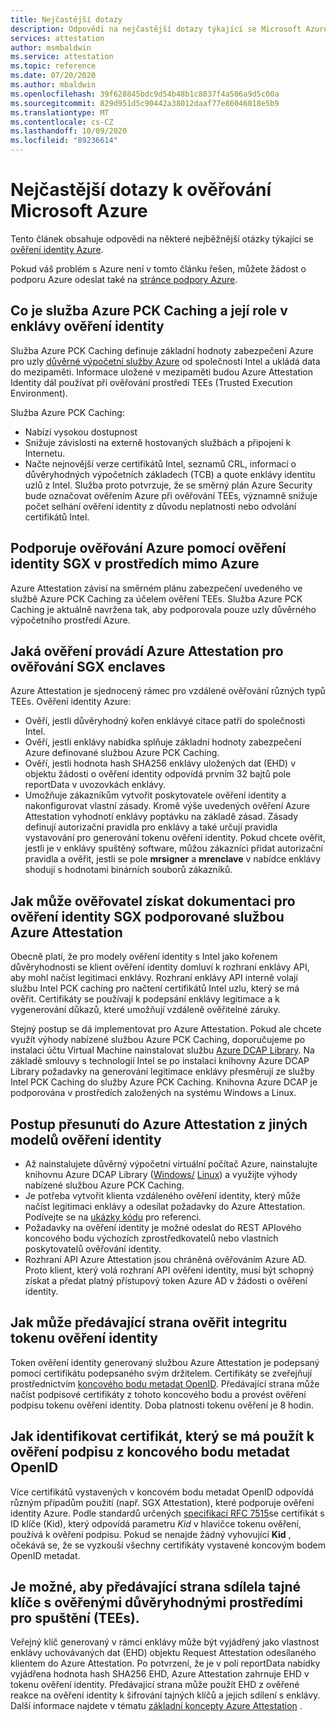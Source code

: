 ```yaml
---
title: Nejčastější dotazy
description: Odpovědi na nejčastější dotazy týkající se Microsoft Azure ověření identity
services: attestation
author: msmbaldwin
ms.service: attestation
ms.topic: reference
ms.date: 07/20/2020
ms.author: mbaldwin
ms.openlocfilehash: 39f628845bdc9d54b48b1c8037f4a506a9d5c00a
ms.sourcegitcommit: 829d951d5c90442a38012daaf77e86046018e5b9
ms.translationtype: MT
ms.contentlocale: cs-CZ
ms.lasthandoff: 10/09/2020
ms.locfileid: "89236614"
---
```

# <a name="frequently-asked-questions-for-microsoft-azure-attestation"></a>Nejčastější dotazy k ověřování Microsoft Azure

Tento článek obsahuje odpovědi na některé nejběžnější otázky týkající se [ověření identity Azure](overview.md).

Pokud váš problém s Azure není v tomto článku řešen, můžete žádost o podporu Azure odeslat také na [stránce podpory Azure](https://azure.microsoft.com/support/options/).

## <a name="what-is-azure-pck-caching-service-and-its-role-in-enclave-attestation"></a>Co je služba Azure PCK Caching a její role v enklávy ověření identity

Služba Azure PCK Caching definuje základní hodnoty zabezpečení Azure pro uzly [důvěrné výpočetní služby Azure](../confidential-computing/overview.md) od společnosti Intel a ukládá data do mezipaměti. Informace uložené v mezipaměti budou Azure Attestation Identity dál používat při ověřování prostředí TEEs (Trusted Execution Environment).  

Služba Azure PCK Caching:
   - Nabízí vysokou dostupnost 
   - Snižuje závislosti na externě hostovaných službách a připojení k Internetu.
   - Načte nejnovější verze certifikátů Intel, seznamů CRL, informací o důvěryhodných výpočetních základech (TCB) a quote enklávy identitu uzlů z Intel. Služba proto potvrzuje, že se směrný plán Azure Security bude označovat ověřením Azure při ověřování TEEs, významně snižuje počet selhání ověření identity z důvodu neplatnosti nebo odvolání certifikátů Intel.  

## <a name="is-sgx-attestation-supported-by-azure-attestation-in-non-azure-environments"></a>Podporuje ověřování Azure pomocí ověření identity SGX v prostředích mimo Azure

Azure Attestation závisí na směrném plánu zabezpečení uvedeného ve službě Azure PCK Caching za účelem ověření TEEs. Služba Azure PCK Caching je aktuálně navržena tak, aby podporovala pouze uzly důvěrného výpočetního prostředí Azure. 

## <a name="what-validations-does-azure-attestation-perform-for-attesting-sgx-enclaves"></a>Jaká ověření provádí Azure Attestation pro ověřování SGX enclaves

Azure Attestation je sjednocený rámec pro vzdálené ověřování různých typů TEEs. Ověření identity Azure:

   - Ověří, jestli důvěryhodný kořen enklávyé citace patří do společnosti Intel.
   - Ověří, jestli enklávy nabídka splňuje základní hodnoty zabezpečení Azure definované službou Azure PCK Caching.
   - Ověří, jestli hodnota hash SHA256 enklávy uložených dat (EHD) v objektu žádosti o ověření identity odpovídá prvním 32 bajtů pole reportData v uvozovkách enklávy.
   - Umožňuje zákazníkům vytvořit poskytovatele ověření identity a nakonfigurovat vlastní zásady. Kromě výše uvedených ověření Azure Attestation vyhodnotí enklávy poptávku na základě zásad. Zásady definují autorizační pravidla pro enklávy a také určují pravidla vystavování pro generování tokenu ověření identity. Pokud chcete ověřit, jestli je v enklávy spuštěný software, můžou zákazníci přidat autorizační pravidla a ověřit, jestli se pole **mrsigner** a **mrenclave** v nabídce enklávy shodují s hodnotami binárních souborů zákazníků.

## <a name="how-can-a-verifier-obtain-the-collateral-for-sgx-attestation-supported-by-azure-attestation"></a>Jak může ověřovatel získat dokumentaci pro ověření identity SGX podporované službou Azure Attestation

Obecně platí, že pro modely ověření identity s Intel jako kořenem důvěryhodnosti se klient ověření identity domluví k rozhraní enklávy API, aby mohl načíst legitimaci enklávy. Rozhraní enklávy API interně volají službu Intel PCK caching pro načtení certifikátů Intel uzlu, který se má ověřit. Certifikáty se používají k podepsání enklávy legitimace a k vygenerování důkazů, které umožňují vzdáleně ověřitelné záruky.  

Stejný postup se dá implementovat pro Azure Attestation. Pokud ale chcete využít výhody nabízené službou Azure PCK Caching, doporučujeme po instalaci účtu Virtual Machine nainstalovat službu [Azure DCAP Library](https://www.nuget.org/packages/Microsoft.Azure.DCAP). Na základě smlouvy s technologií Intel se po instalaci knihovny Azure DCAP Library požadavky na generování legitimace enklávy přesměrují ze služby Intel PCK Caching do služby Azure PCK Caching. Knihovna Azure DCAP je podporována v prostředích založených na systému Windows a Linux.

## <a name="how-to-shift-to-azure-attestation-from-other-attestation-models"></a>Postup přesunutí do Azure Attestation z jiných modelů ověření identity

- Až nainstalujete důvěrný výpočetní virtuální počítač Azure, nainstalujte knihovnu Azure DCAP Library ([Windows/](https://www.nuget.org/packages/Microsoft.Azure.DCAP/) [Linux](https://packages.microsoft.com/ubuntu/18.04/prod/pool/main/a/az-dcap-client/)) a využijte výhody nabízené službou Azure PCK Caching.
- Je potřeba vytvořit klienta vzdáleného ověření identity, který může načíst legitimaci enklávy a odesílat požadavky do Azure Attestation. Podívejte se na [ukázky kódu](/samples/browse/?expanded=azure&terms=attestation) pro referenci. 
- Požadavky na ověření identity je možné odeslat do REST APIového koncového bodu výchozích zprostředkovatelů nebo vlastních poskytovatelů ověřování identity. 
- Rozhraní API Azure Attestation jsou chráněná ověřováním Azure AD. Proto klient, který volá rozhraní API ověření identity, musí být schopný získat a předat platný přístupový token Azure AD v žádosti o ověření identity. 

## <a name="how-can-the-relying-party-verify-the-integrity-of-attestation-token"></a>Jak může předávající strana ověřit integritu tokenu ověření identity

Token ověření identity generovaný službou Azure Attestation je podepsaný pomocí certifikátu podepsaného svým držitelem. Certifikáty se zveřejňují prostřednictvím [koncového bodu metadat OpenID](/rest/api/attestation/metadataconfiguration/get). Předávající strana může načíst podpisové certifikáty z tohoto koncového bodu a provést ověření podpisu tokenu ověření identity. Doba platnosti tokenu ověření je 8 hodin. 

## <a name="how-to-identify-the-certificate-to-be-used-for-signature-verification-from-the-openid-metadata-endpoint"></a>Jak identifikovat certifikát, který se má použít k ověření podpisu z koncového bodu metadat OpenID

Více certifikátů vystavených v koncovém bodu metadat OpenID odpovídá různým případům použití (např. SGX Attestation), které podporuje ověření identity Azure. Podle standardů určených [specifikací RFC 7515](https://tools.ietf.org/html/rfc7515)se certifikát s ID klíče (Kid), který odpovídá parametru *Kid* v hlavičce tokenu ověření, používá k ověření podpisu. Pokud se nenajde žádný vyhovující **Kid** , očekává se, že se vyzkouší všechny certifikáty vystavené koncovým bodem OpenID metadat.

## <a name="is-it-possible-for-the-relying-party-to-share-secrets-with-the-validated-trusted-execution-environments-tees"></a>Je možné, aby předávající strana sdílela tajné klíče s ověřenými důvěryhodnými prostředími pro spuštění (TEEs).

Veřejný klíč generovaný v rámci enklávy může být vyjádřený jako vlastnost enklávy uchovávaných dat (EHD) objektu Request Attestation odesílaného klientem do Azure Attestation. Po potvrzení, že je v poli reportData nabídky vyjádřena hodnota hash SHA256 EHD, Azure Attestation zahrnuje EHD v tokenu ověření identity. Předávající strana může použít EHD z ověřené reakce na ověření identity k šifrování tajných klíčů a jejich sdílení s enklávy. Další informace najdete v tématu [základní koncepty Azure Attestation](basic-concepts.md) .
